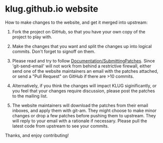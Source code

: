 # klug.github.io website

How to make changes to the website, and get it merged into upstream:

1. Fork the project on GitHub, so that you have your own copy of the
project to play with.

2. Make the changes that you want and split the changes up into
logical commits.  Don't forget to signoff on them.

3. Please read and try to follow
[Documentation/SubmittingPatches](http://git.kernel.org/?p=linux/kernel/git/torvalds/linux.git;a=blob_plain;f=Documentation/SubmittingPatches).
Since 'git-send-email' will not work from behind a restrictive
firewall, either send one of the website maintainers an email with the
patches attached, or send a "Pull Request" on GitHub if there are >10
commits.

4.  Alternatively, if you think the changes will impact KLUG
siginificantly, or you feel that your changes require discussion,
please post the patches to the mailing list.

5. The website maintainers will download the patches from their email
inboxes, and apply them with git-am.  They might choose to make minor
changes or drop a few patches before pushing them to upstream.  They
will reply to your email with a rationale if necessary.  Please pull
the latest code from upstream to see your commits.

Thanks, and enjoy contributing!
